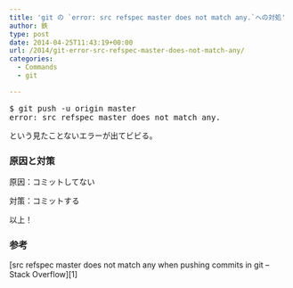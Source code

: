 ```yaml
---
title: 'git の `error: src refspec master does not match any.`への対処'
author: 鉄
type: post
date: 2014-04-25T11:43:19+00:00
url: /2014/git-error-src-refspec-master-does-not-match-any/
categories:
  - Commands
  - git

---
```

<pre class="lang:sh decode:true " >$ git push -u origin master
error: src refspec master does not match any.</pre>

という見たことないエラーが出てビビる。

### 原因と対策

原因：コミットしてない
  
対策：コミットする

以上！

### 参考

[src refspec master does not match any when pushing commits in git &#8211; Stack Overflow][1]

